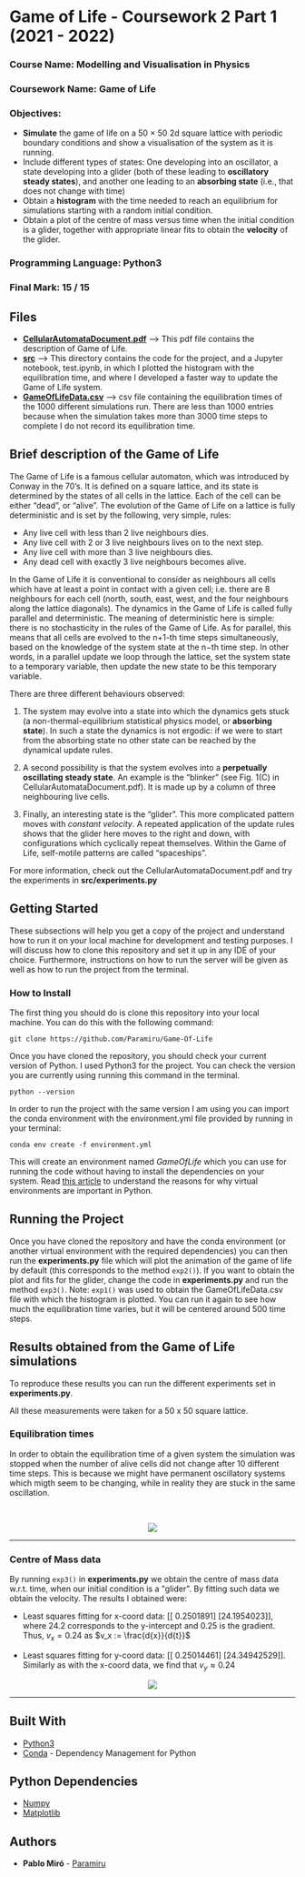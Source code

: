 # Game of Life - Coursework 2 Part 1 (2021 - 2022)

### **Course Name**: Modelling and Visualisation in Physics
### **Coursework Name**: Game of Life
### **Objectives**:
* **Simulate** the game of life on a 50 × 50 2d square lattice with periodic boundary conditions and show a visualisation of the system as it is running.
* Include different types of states: One developing into an oscillator, a state developing into a glider (both of these leading to **oscillatory steady states**), and another one leading to an **absorbing state** (i.e., that does not change with time)
* Obtain a **histogram** with the time needed to reach an equilibrium for simulations starting with a random initial condition.
* Obtain a plot of the centre of mass versus time when the initial condition is a glider, together with appropriate linear fits to obtain the **velocity** of the glider.
### **Programming Language**:  Python3
### **Final Mark**: 15 / 15


## Files

  * **[CellularAutomataDocument.pdf](src/CellularAutomataDocument.pdf)** --> This pdf file contains the description of Game of Life.
  * **[src](src)** --> This directory contains the code for the project, and a Jupyter notebook, test.ipynb, in which I plotted the histogram with the equilibration time, and where I developed a faster way to update the Game of Life system.
  * **[GameOfLifeData.csv](GameOfLifeData.csv)** --> csv file containing the equilibration times of the 1000 different simulations run. There are less than 1000 entries because when the simulation takes more than 3000 time steps to complete I do not record its equilibration time.


## Brief description of the Game of Life

The Game of Life is a famous cellular automaton, which was introduced by Conway in the 70’s. It is defined on a square lattice, and its state is determined by the states of all cells in the lattice. Each of the cell can be either “dead”, or “alive”. The evolution of the Game of Life on a lattice is fully deterministic and is set by the following, very simple, rules: 
* Any live cell with less than 2 live neighbours dies.
* Any live cell with 2 or 3 live neighbours lives on to the next step. 
* Any live cell with more than 3 live neighbours dies. 
* Any dead cell with exactly 3 live neighbours becomes alive. 

In the Game of Life it is conventional to consider as neighbours all cells which have at least a point in contact with a given cell; i.e. there are 8 neighbours for each cell (north, south, east, west, and the four neighbours along the lattice diagonals). The dynamics in the Game of Life is called fully parallel and deterministic. The meaning of deterministic here is simple: there is no stochasticity in the rules of the Game of Life. As for parallel, this means that all cells are evolved to the n+1-th time steps simultaneously, based on the knowledge of the system state at the n−th time step. In other words, in a parallel update we loop through the lattice, set the system state to a temporary variable, then update the new state to be this temporary variable. 

There are three different behaviours observed: 
1. The system may evolve into a state into which the dynamics gets stuck (a non-thermal-equilibrium statistical physics model, or **absorbing state**). In such a state the dynamics is not ergodic: if we were to start from the absorbing state no other state can be reached by the dynamical update rules. 

1. A second possibility is that the system evolves into a **perpetually oscillating steady state**. An example is the “blinker” (see Fig. 1(C) in CellularAutomataDocument.pdf). It is made up by a column of three neighbouring live cells. 

1. Finally, an interesting state is the “glider”. This more complicated pattern moves with *constant velocity*. A repeated application of the update rules shows that the glider here moves to the right and down, with configurations which cyclically repeat themselves. Within the Game of Life, self-motile patterns are called “spaceships”.

For more information, check out the CellularAutomataDocument.pdf and try the experiments in **src/experiments.py**

## Getting Started

These subsections will help you get a copy of the project and understand how to run it on your local machine for development and testing purposes.
I will discuss how to clone this repository and set it up in any IDE of your choice. Furthermore, instructions on how to run the server will be given as well as how to run the project from the terminal.

### How to Install

The first thing you should do is clone this repository into your local machine. You can do this with the following command:
```
git clone https://github.com/Paramiru/Game-Of-Life
```
Once you have cloned the repository, you should check your current version of Python. I used Python3 for the project. You can check the version you are currently using running this command in the terminal.
```
python --version
```
In order to run the project with the same version I am using you can import the conda environment with the environment.yml file provided by running in your terminal:
```
conda env create -f environment.yml
```
This will create an environment named *GameOfLife* which you can use for running the code without having to install the dependencies on your system. Read [this article](https://realpython.com/python-virtual-environments-a-primer/) to understand the reasons for why virtual environments are important in Python.

## Running the Project 

Once you have cloned the repository and have the conda environment (or another virtual environment with the required dependencies) you can then run the **experiments.py** file which will plot the animation of the game of life by default (this corresponds to the method `exp2()`). If you want to obtain the plot and fits for the glider, change the code in **experiments.py** and run the method `exp3()`. Note: `exp1()` was used to obtain the GameOfLifeData.csv file with which the histogram is plotted. You can run it again to see how much the equilibration time varies, but it will be centered around 500 time steps.

## Results obtained from the Game of Life simulations
To reproduce these results you can run the different experiments set in **experiments.py**.

All these measurements were taken for a 50 x 50 square lattice.

### Equilibration times
In order to obtain the equilibration time of a given system the simulation was stopped when the number of alive cells did not change after 10 different time steps. This is because we might have permanent oscillatory systems which migth seem to be changing, while in reality they are stuck in the same oscillation.

<br>
<p align="center">
  <img src="img/Cellular_automata_eq_times.png">
  <br>
</p>

<hr>

### Centre of Mass data
By running `exp3()` in **experiments.py** we obtain the centre of mass data w.r.t. time, when our initial condition is a "glider". By fitting such data we obtain the velocity. The results I obtained were:

* Least squares fitting for x-coord data:
 [[ 0.2501891]
 [24.1954023]],
  where 24.2 corresponds to the y-intercept and 0.25 is the gradient. Thus, $v_x = 0.24$ as $v_x := \frac{d{x}}{d{t}}$

* Least squares fitting for y-coord data:
 [[ 0.25014461]
 [24.34942529]]. Similarly as with the x-coord data, we find that $v_y \approx 0.24$

<p align="center">
  <img src="img/Centre_of_mass_data.png">
  <br>
</p>

<hr>

## Built With

* [Python3](https://www.python.org/downloads/)
* [Conda](https://docs.conda.io/en/latest/) - Dependency Management for Python

## Python Dependencies

* [Numpy](https://numpy.org/doc/stable/index.html)
* [Matplotlib](https://matplotlib.org/stable/)

## Authors

* **Pablo Miró** - [Paramiru](https://github.com/Paramiru)

